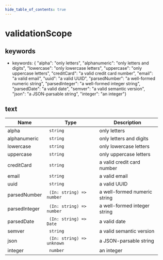 ```yaml
---
hide_table_of_contents: true
---
```


# validationScope

## keywords

-   keywords: { "alpha": "only letters", "alphanumeric": "only letters and digits", "lowercase": "only lowercase letters", "uppercase": "only uppercase letters", "creditCard": "a valid credit card number", "email": "a valid email", "uuid": "a valid UUID", "parsedNumber": "a well-formed numeric string", "parsedInteger": "a well-formed integer string", "parsedDate": "a valid date", "semver": "a valid semantic version", "json": "a JSON-parsable string", "integer": "an integer"}

## text

| Name          | Type                                     | Description                  |
| ------------- | ---------------------------------------- | ---------------------------- |
| alpha         | <code> string</code>                     | only letters                 |
| alphanumeric  | <code> string</code>                     | only letters and digits      |
| lowercase     | <code> string</code>                     | only lowercase letters       |
| uppercase     | <code> string</code>                     | only uppercase letters       |
| creditCard    | <code> string</code>                     | a valid credit card number   |
| email         | <code> string</code>                     | a valid email                |
| uuid          | <code> string</code>                     | a valid UUID                 |
| parsedNumber  | <code> (In: string) =&gt; number</code>  | a well-formed numeric string |
| parsedInteger | <code> (In: string) =&gt; number</code>  | a well-formed integer string |
| parsedDate    | <code> (In: string) =&gt; Date</code>    | a valid date                 |
| semver        | <code> string</code>                     | a valid semantic version     |
| json          | <code> (In: string) =&gt; unknown</code> | a JSON-parsable string       |
| integer       | <code> number</code>                     | an integer                   |
